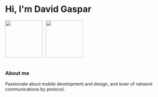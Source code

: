 # Hi, I'm David Gaspar

<div style="display: flex; flex-direction: row;" >
    <img 
        src="https://github-readme-stats.vercel.app/api/top-langs/?username=davidgaspardev&layout=compact&langs_count=4" 
        height="120"  />
    <img 
        style="margin-left: 10px;"
        src="https://github-readme-stats.vercel.app/api?username=davidgaspardev&hide=contribs,issues"
        height="120" />
</div>

<br/>

### About me

Passionate about mobile development and design, and lover of network communications by protocol.